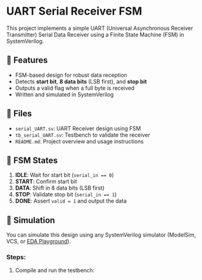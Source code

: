 # UART Serial Receiver FSM

This project implements a simple UART (Universal Asynchronous Receiver Transmitter) Serial Data Receiver using a Finite State Machine (FSM) in SystemVerilog.

## 🔧 Features

- FSM-based design for robust data reception
- Detects **start bit**, **8 data bits** (LSB first), and **stop bit**
- Outputs a valid flag when a full byte is received
- Written and simulated in SystemVerilog

## 📁 Files

- `serial_UART.sv`: UART Receiver design using FSM
- `tb_serial_UART.sv`: Testbench to validate the receiver
- `README.md`: Project overview and usage instructions

## 🧠 FSM States

1. **IDLE**: Wait for start bit (`serial_in == 0`)
2. **START**: Confirm start bit
3. **DATA**: Shift in 8 data bits (LSB first)
4. **STOP**: Validate stop bit (`serial_in == 1`)
5. **DONE**: Assert `valid = 1` and output the data

## 🚀 Simulation

You can simulate this design using any SystemVerilog simulator (ModelSim, VCS, or [EDA Playground](https://edaplayground.com/)).

### Steps:

1. Compile and run the testbench:
